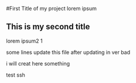 #First Title of my project
lorem ipsum 


## This is my second title
lorem ipsum2 1



some lines update this file after updating in ver bad


i will creat here something

test ssh